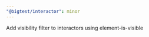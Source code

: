 ```yaml
---
"@bigtest/interactor": minor
---
```


Add visibility filter to interactors using element-is-visible
